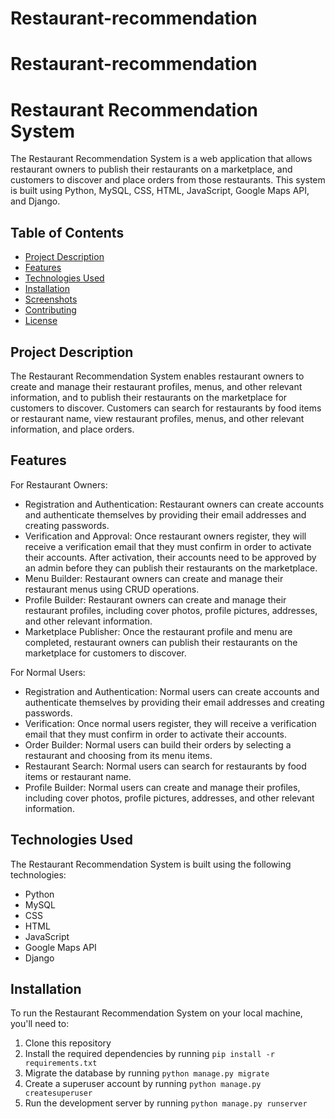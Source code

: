 # Restaurant-recommendation
# Restaurant-recommendation
# Restaurant Recommendation System

The Restaurant Recommendation System is a web application that allows restaurant owners to publish their restaurants on a marketplace, and customers to discover and place orders from those restaurants. This system is built using Python, MySQL, CSS, HTML, JavaScript, Google Maps API, and Django.

## Table of Contents

- [Project Description](#project-description)
- [Features](#features)
- [Technologies Used](#technologies-used)
- [Installation](#installation)
- [Screenshots](#screenshots)
- [Contributing](#contributing)
- [License](#license)

## Project Description

The Restaurant Recommendation System enables restaurant owners to create and manage their restaurant profiles, menus, and other relevant information, and to publish their restaurants on the marketplace for customers to discover. Customers can search for restaurants by food items or restaurant name, view restaurant profiles, menus, and other relevant information, and place orders.

## Features

For Restaurant Owners:

- Registration and Authentication: Restaurant owners can create accounts and authenticate themselves by providing their email addresses and creating passwords.
- Verification and Approval: Once restaurant owners register, they will receive a verification email that they must confirm in order to activate their accounts. After activation, their accounts need to be approved by an admin before they can publish their restaurants on the marketplace.
- Menu Builder: Restaurant owners can create and manage their restaurant menus using CRUD operations.
- Profile Builder: Restaurant owners can create and manage their restaurant profiles, including cover photos, profile pictures, addresses, and other relevant information.
- Marketplace Publisher: Once the restaurant profile and menu are completed, restaurant owners can publish their restaurants on the marketplace for customers to discover.

For Normal Users:

- Registration and Authentication: Normal users can create accounts and authenticate themselves by providing their email addresses and creating passwords.
- Verification: Once normal users register, they will receive a verification email that they must confirm in order to activate their accounts.
- Order Builder: Normal users can build their orders by selecting a restaurant and choosing from its menu items.
- Restaurant Search: Normal users can search for restaurants by food items or restaurant name.
- Profile Builder: Normal users can create and manage their profiles, including cover photos, profile pictures, addresses, and other relevant information.

## Technologies Used

The Restaurant Recommendation System is built using the following technologies:

- Python
- MySQL
- CSS
- HTML
- JavaScript
- Google Maps API
- Django

## Installation

To run the Restaurant Recommendation System on your local machine, you'll need to:

1. Clone this repository
2. Install the required dependencies by running `pip install -r requirements.txt`
3. Migrate the database by running `python manage.py migrate`
4. Create a superuser account by running `python manage.py createsuperuser`
5. Run the development server by running `python manage.py runserver`



